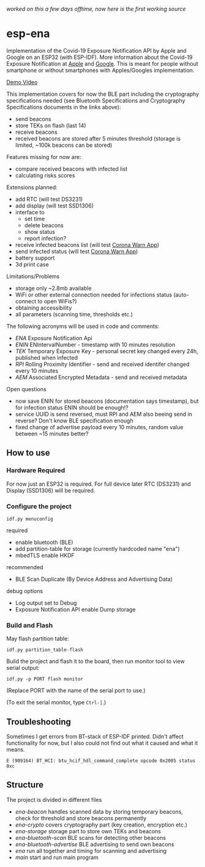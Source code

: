 *worked on this a few days offtime, now here is the first working source*

# esp-ena

Implementation of the Covid-19 Exposure Notification API by Apple and Google on an ESP32 (with ESP-IDF). 
More information about the Covid-19 Exposure Notification at [Apple](https://www.apple.com/covid19/contacttracing/) and [Google](https://www.google.com/covid19/exposurenotifications/). This is meant for people without smartphone or without smartphones with Apples/Googles implementation.

[Demo Video](https://twitter.com/Lurkars/status/1282223547579019264)

This implementation covers for now the BLE part including the cryptography specifications needed (see Bluetooth Specifications and Cryptography Specifications documents in the links above):
* send beacons
* store TEKs on flash (last 14)
* receive beacons
* received beacons are stored after 5 minutes threshold (storage is limited, ~100k beacons can be stored)

Features missing for now are:
* compare received beacons with infected list
* calculating risks scores

Extensions planned:
* add RTC (will test DS3231)
* add display (will test SSD1306)
* interface to
    * set time
    * delete beacons
    * show status
    * report infection?
* receive infected beacons list (will test [Corona Warn App](https://github.com/corona-warn-app))
* send infected status (will test [Corona Warn App](https://github.com/corona-warn-app))
* battery support
* 3d print case

Limitations/Problems
* storage only ~2.8mb available
* WiFi or other external connection needed for infections status (auto-connect to open WiFis?)
* obtaining accessibility
* all parameters (scanning time, thresholds etc.)

The following acronyms will be used in code and comments:
* *ENA* Exposure Notification Api
* *ENIN* ENIntervalNumber - timestamp with 10 minutes resolution
* *TEK* Temporary Exposure Key - personal secret key changed every 24h, published when infected
* *RPI* Rolling Proximity Identifier - send and received identifer changed every 10 minutes
* *AEM* Associated Encrypted Metadata - send and received metadata

Open questions
* now save ENIN for stored beacons (documentation says timestamp), but for infection status ENIN should be enough!?
* service UUID is send reversed, must RPI and AEM also beeing send in reverse? Don't know BLE specification enough
* fixed change of advertise payload every 10 minutes, random value between ~15 minutes better?

## How to use

### Hardware Required

For now just an ESP32 is required. For full device later RTC (DS3231) and Display (SSD1306) will be required.

### Configure the project

```
idf.py menuconfig
```

required
* enable bluetooth (BLE)
* add partition-table for storage (currently hardcoded name "ena")
* mbedTLS enable HKDF

recommended
* BLE Scan Duplicate (By Device Address and Advertising Data)

debug options
* Log output set to Debug
* Exposure Notification API enable Dump storage 
 

### Build and Flash

May flash partition table:

```
idf.py partition_table-flash
```

Build the project and flash it to the board, then run monitor tool to view serial output:

```
idf.py -p PORT flash monitor
```

(Replace PORT with the name of the serial port to use.)

(To exit the serial monitor, type ``Ctrl-]``.)

## Troubleshooting

Sometimes I get errors from BT-stack of ESP-IDF printed. Didn't affect functionality for now, but I also could not find out what it caused and what it means.

```
E (909164) BT_HCI: btu_hcif_hdl_command_complete opcode 0x2005 status 0xc
```

## Structure

The project is divided in different files
* *ena-beacon* handles scanned data by storing temporary beacons, check for threshold and store beacons permanently
* *ena-crypto* covers cryptography part (key creation, encryption etc.)
* *ena-storage* storage part to store own TEKs and beacons
* *ena-bluetooth-scan* BLE scans for detecting other beacons
* *ena-bluetooth-advertise* BLE advertising to send own beacons
* *ena* run all together and timing for scanning and advertising
* *main* start and run main program

